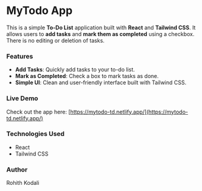 # MyTodo App

This is a simple **To-Do List** application built with **React** and **Tailwind CSS**. It allows users to **add tasks** and **mark them as completed** using a checkbox. There is no editing or deletion of tasks.

### Features

- **Add Tasks**: Quickly add tasks to your to-do list.
- **Mark as Completed**: Check a box to mark tasks as done.
- **Simple UI**: Clean and user-friendly interface built with Tailwind CSS.

### Live Demo

Check out the app here: [https://mytodo-td.netlify.app/](https://mytodo-td.netlify.app/)

### Technologies Used

- React
- Tailwind CSS

### Author

Rohith Kodali
